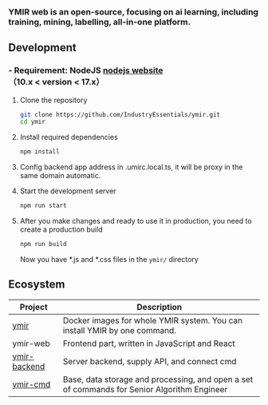 ### YMIR web is an open-source, focusing on ai learning, including training, mining, labelling, all-in-one platform.
## Development
### - Requirement: NodeJS [nodejs website](http://nodejs.cn/) （10.x < version < 17.x）

1. Clone the repository
   ```bash
   git clone https://github.com/IndustryEssentials/ymir.git
   cd ymir
   ```

2. Install required dependencies
   ```bash
   npm install
   ```

3. Config backend app address in .umirc.local.ts, it will be proxy in the same domain automatic.

4. Start the development server
   ```bash
   npm run start
   ```

5. After you make changes and ready to use it in production, you need to create a production build
   ```bash
   npm run build
   ```
   Now you have *.js and *.css files in the `ymir/` directory
## Ecosystem

| Project | Description |
|-|-|
| [ymir](https://github.com/IndustryEssentials/ymir) | Docker images for whole YMIR system. You can install YMIR by one command.|
| ymir-web | Frontend part, written in JavaScript and React |
| [ymir-backend](https://github.com/IndustryEssentials/ymir-backend) | Server backend, supply API, and connect cmd |
| [ymir-cmd](https://github.com/IndustryEssentials/ymir-cmd) | Base, data storage and processing, and open a set of commands for Senior Algorithm Engineer |
